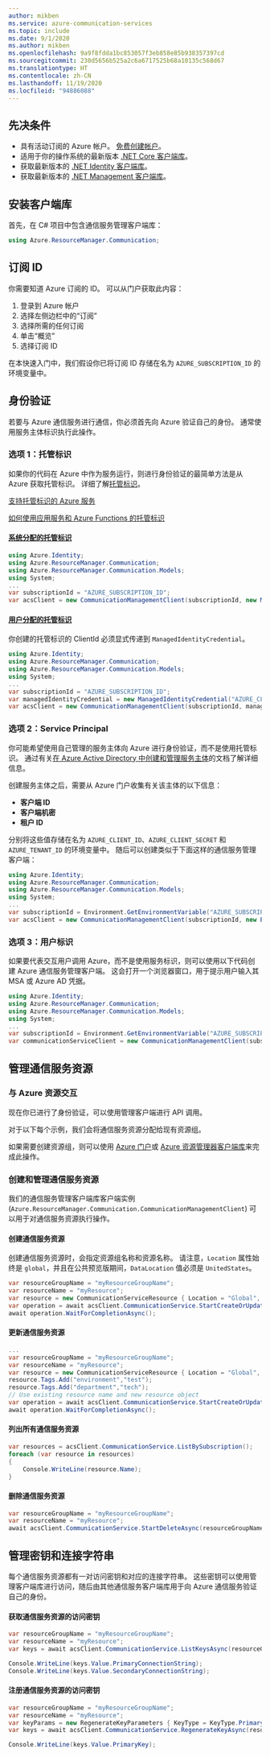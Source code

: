 ```yaml
---
author: mikben
ms.service: azure-communication-services
ms.topic: include
ms.date: 9/1/2020
ms.author: mikben
ms.openlocfilehash: 9a9f8fdda1bc853057f3eb858e85b938357397cd
ms.sourcegitcommit: 230d5656b525a2c6a6717525b68a10135c568d67
ms.translationtype: HT
ms.contentlocale: zh-CN
ms.lasthandoff: 11/19/2020
ms.locfileid: "94886088"
---
```

## <a name="prerequisites"></a>先决条件

- 具有活动订阅的 Azure 帐户。 [免费创建帐户](https://azure.microsoft.com/free/dotnet/)。
- 适用于你的操作系统的最新版本 [.NET Core 客户端库](https://dotnet.microsoft.com/download/dotnet-core)。
- 获取最新版本的 [.NET Identity 客户端库](/dotnet/api/azure.identity?view=azure-dotnet)。
- 获取最新版本的 [.NET Management 客户端库](../../concepts/sdk-options.md)。

## <a name="installing-the-client-library"></a>安装客户端库

首先，在 C# 项目中包含通信服务管理客户端库：

```csharp
using Azure.ResourceManager.Communication;
```

## <a name="subscription-id"></a>订阅 ID

你需要知道 Azure 订阅的 ID。 可以从门户获取此内容：

1.  登录到 Azure 帐户
2.  选择左侧边栏中的“订阅”
3.  选择所需的任何订阅
4.  单击“概览”
5.  选择订阅 ID

在本快速入门中，我们假设你已将订阅 ID 存储在名为 `AZURE_SUBSCRIPTION_ID` 的环境变量中。

## <a name="authentication"></a>身份验证

若要与 Azure 通信服务进行通信，你必须首先向 Azure 验证自己的身份。 通常使用服务主体标识执行此操作。

### <a name="option-1-managed-identity"></a>选项 1：托管标识

如果你的代码在 Azure 中作为服务运行，则进行身份验证的最简单方法是从 Azure 获取托管标识。 详细了解[托管标识](../../../active-directory/managed-identities-azure-resources/overview.md)。

[支持托管标识的 Azure 服务](../../../active-directory/managed-identities-azure-resources/services-support-managed-identities.md)

[如何使用应用服务和 Azure Functions 的托管标识](../../../app-service/overview-managed-identity.md?tabs=dotnet)

#### <a name="system-assigned-managed-identity"></a>[系统分配的托管标识](../../../app-service/overview-managed-identity.md?tabs=dotnet#add-a-system-assigned-identity)

```csharp
using Azure.Identity;
using Azure.ResourceManager.Communication;
using Azure.ResourceManager.Communication.Models;
using System;
...
var subscriptionId = "AZURE_SUBSCRIPTION_ID";
var acsClient = new CommunicationManagementClient(subscriptionId, new ManagedIdentityCredential());
```

#### <a name="user-assigned-managed-identity"></a>[用户分配的托管标识](../../../app-service/overview-managed-identity.md?tabs=dotnet#add-a-user-assigned-identity)

你创建的托管标识的 ClientId 必须显式传递到 `ManagedIdentityCredential`。

```csharp
using Azure.Identity;
using Azure.ResourceManager.Communication;
using Azure.ResourceManager.Communication.Models;
using System;
...
var subscriptionId = "AZURE_SUBSCRIPTION_ID";
var managedIdentityCredential = new ManagedIdentityCredential("AZURE_CLIENT_ID");
var acsClient = new CommunicationManagementClient(subscriptionId, managedIdentityCredential);
```

### <a name="option-2-service-principal"></a>选项 2：Service Principal

你可能希望使用自己管理的服务主体向 Azure 进行身份验证，而不是使用托管标识。 通过有关[在 Azure Active Directory 中创建和管理服务主体](../../../active-directory/develop/howto-create-service-principal-portal.md)的文档了解详细信息。

创建服务主体之后，需要从 Azure 门户收集有关该主体的以下信息：

- **客户端 ID**
- **客户端机密**
- **租户 ID**

分别将这些值存储在名为 `AZURE_CLIENT_ID`、`AZURE_CLIENT_SECRET` 和 `AZURE_TENANT_ID` 的环境变量中。 随后可以创建类似于下面这样的通信服务管理客户端：

```csharp
using Azure.Identity;
using Azure.ResourceManager.Communication;
using Azure.ResourceManager.Communication.Models;
using System;
...
var subscriptionId = Environment.GetEnvironmentVariable("AZURE_SUBSCRIPTION_ID");
var acsClient = new CommunicationManagementClient(subscriptionId, new EnvironmentCredential());
```

### <a name="option-3-user-identity"></a>选项 3：用户标识

如果要代表交互用户调用 Azure，而不是使用服务标识，则可以使用以下代码创建 Azure 通信服务管理客户端。 这会打开一个浏览器窗口，用于提示用户输入其 MSA 或 Azure AD 凭据。

```csharp
using Azure.Identity;
using Azure.ResourceManager.Communication;
using Azure.ResourceManager.Communication.Models;
using System;
...
var subscriptionId = Environment.GetEnvironmentVariable("AZURE_SUBSCRIPTION_ID");
var communicationServiceClient = new CommunicationManagementClient(subscriptionId, new InteractiveBrowserCredential());
```

## <a name="managing-communication-services-resources"></a>管理通信服务资源

### <a name="interacting-with-azure-resources"></a>与 Azure 资源交互

现在你已进行了身份验证，可以使用管理客户端进行 API 调用。

对于以下每个示例，我们会将通信服务资源分配给现有资源组。

如果需要创建资源组，则可以使用 [Azure 门户](../../../azure-resource-manager/management/manage-resource-groups-portal.md)或 [Azure 资源管理器客户端库](https://github.com/Azure/azure-sdk-for-net/blob/master/doc/mgmt_preview_quickstart.md)来完成此操作。

### <a name="create-and-manage-a-communication-services-resource"></a>创建和管理通信服务资源

我们的通信服务管理客户端库客户端实例 (``Azure.ResourceManager.Communication.CommunicationManagementClient``) 可以用于对通信服务资源执行操作。

#### <a name="create-a-communication-services-resource"></a>创建通信服务资源

创建通信服务资源时，会指定资源组名称和资源名称。 请注意，`Location` 属性始终是 `global`，并且在公共预览版期间，`DataLocation` 值必须是 `UnitedStates`。

```csharp
var resourceGroupName = "myResourceGroupName";
var resourceName = "myResource";
var resource = new CommunicationServiceResource { Location = "Global", DataLocation = "UnitedStates"  };
var operation = await acsClient.CommunicationService.StartCreateOrUpdateAsync(resourceGroupName, resourceName, resource);
await operation.WaitForCompletionAsync();
```

#### <a name="update-a-communication-services-resource"></a>更新通信服务资源

```csharp
...
var resourceGroupName = "myResourceGroupName";
var resourceName = "myResource";
var resource = new CommunicationServiceResource { Location = "Global", DataLocation = "UnitedStates" };
resource.Tags.Add("environment","test");
resource.Tags.Add("department","tech");
// Use existing resource name and new resource object
var operation = await acsClient.CommunicationService.StartCreateOrUpdateAsync(resourceGroupName, resourceName, resource);
await operation.WaitForCompletionAsync();
```

#### <a name="list-all-communication-services-resources"></a>列出所有通信服务资源

```csharp
var resources = acsClient.CommunicationService.ListBySubscription();
foreach (var resource in resources)
{
    Console.WriteLine(resource.Name);
}
```

#### <a name="delete-a-communication-services-resource"></a>删除通信服务资源

```csharp
var resourceGroupName = "myResourceGroupName";
var resourceName = "myResource";
await acsClient.CommunicationService.StartDeleteAsync(resourceGroupName, resourceName);
```

## <a name="managing-keys-and-connection-strings"></a>管理密钥和连接字符串

每个通信服务资源都有一对访问密钥和对应的连接字符串。 这些密钥可以使用管理客户端库进行访问，随后由其他通信服务客户端库用于向 Azure 通信服务验证自己的身份。

#### <a name="get-access-keys-for-a-communication-services-resource"></a>获取通信服务资源的访问密钥

```csharp
var resourceGroupName = "myResourceGroupName";
var resourceName = "myResource";
var keys = await acsClient.CommunicationService.ListKeysAsync(resourceGroupName, resourceName);

Console.WriteLine(keys.Value.PrimaryConnectionString);
Console.WriteLine(keys.Value.SecondaryConnectionString);
```

#### <a name="regenerate-an-access-key-for-a-communication-services-resource"></a>注册通信服务资源的访问密钥

```csharp
var resourceGroupName = "myResourceGroupName";
var resourceName = "myResource";
var keyParams = new RegenerateKeyParameters { KeyType = KeyType.Primary };
var keys = await acsClient.CommunicationService.RegenerateKeyAsync(resourceGroupName, resourceName, keyParams);

Console.WriteLine(keys.Value.PrimaryKey);
```